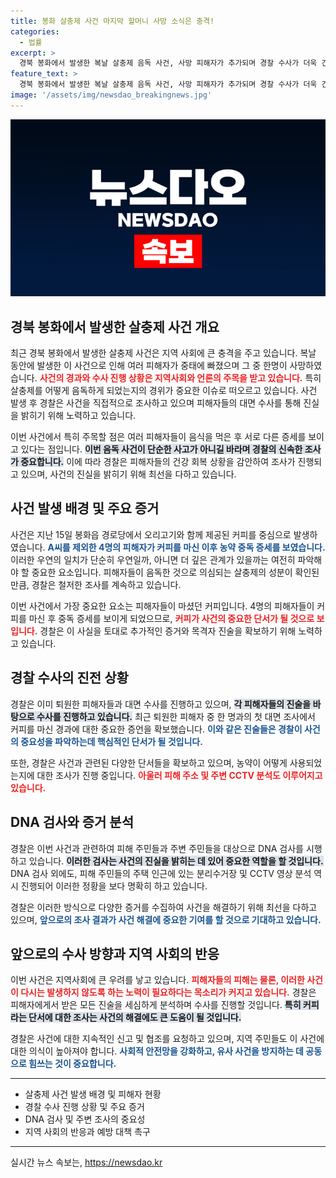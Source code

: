 ```yaml
---
title: 봉화 살충제 사건 마지막 할머니 사망 소식은 충격!
categories:
  - 법률
excerpt: >
  경북 봉화에서 발생한 복날 살충제 음독 사건, 사망 피해자가 추가되며 경찰 수사가 더욱 긴박해진다. 퇴원한 피해자들에 대한 대면 조사를 통해 핵심 단서 확보를 목표로 하고 있으며, 농약이 들어간 경위 추적에 나섰다. 사건의 진실은 과연 무엇일까?
feature_text: >
  경북 봉화에서 발생한 복날 살충제 음독 사건, 사망 피해자가 추가되며 경찰 수사가 더욱 긴박해진다. 퇴원한 피해자들에 대한 대면 조사를 통해 핵심 단서 확보를 목표로 하고 있으며, 농약이 들어간 경위 추적에 나섰다. 사건의 진실은 과연 무엇일까?
image: '/assets/img/newsdao_breakingnews.jpg'
---
```


<p><img src="/assets/img/newsdao_breakingnews.jpg" alt="koreaapp 속보" /></p>

<h2 data-ke-size="size26">경북 봉화에서 발생한 살충제 사건 개요</h2>

<p data-ke-size="size16">최근 경북 봉화에서 발생한 살충제 사건은 지역 사회에 큰 충격을 주고 있습니다. 복날 동안에 발생한 이 사건으로 인해 여러 피해자가 중태에 빠졌으며 그 중 한명이 사망하였습니다. <b><span style="color: #ee2323;">사건의 경과와 수사 진행 상황은 지역사회와 언론의 주목을 받고 있습니다.</span></b> 특히 살충제를 어떻게 음독하게 되었는지의 경위가 중요한 이슈로 떠오르고 있습니다. 사건 발생 후 경찰은 사건을 직접적으로 조사하고 있으며 피해자들의 대면 수사를 통해 진실을 밝히기 위해 노력하고 있습니다.</p>

<p data-ke-size="size16">이번 사건에서 특히 주목할 점은 여러 피해자들이 음식을 먹은 후 서로 다른 증세를 보이고 있다는 점입니다. <b><span style="background-color: #21538527;">이번 음독 사건이 단순한 사고가 아니길 바라며 경찰의 신속한 조사가 중요합니다.</span></b> 이에 따라 경찰은 피해자들의 건강 회복 상황을 감안하여 조사가 진행되고 있으며, 사건의 진실을 밝히기 위해 최선을 다하고 있습니다.</p>

<h2 data-ke-size="size26">사건 발생 배경 및 주요 증거</h2>

<p data-ke-size="size16">사건은 지난 15일 봉화읍 경로당에서 오리고기와 함께 제공된 커피를 중심으로 발생하였습니다. <b><span style="color: #1a5490;">A씨를 제외한 4명의 피해자가 커피를 마신 이후 농약 중독 증세를 보였습니다.</span></b> 이러한 우연의 일치가 단순히 우연일까, 아니면 더 깊은 관계가 있을까는 여전히 파악해야 할 중요한 요소입니다. 피해자들이 음독한 것으로 의심되는 살충제의 성분이 확인된 만큼, 경찰은 철저한 조사를 계속하고 있습니다.</p>

<p data-ke-size="size16">이번 사건에서 가장 중요한 요소는 피해자들이 마셨던 커피입니다. 4명의 피해자들이 커피를 마신 후 중독 증세를 보이게 되었으므로, <b><span style="color: #ee2323;">커피가 사건의 중요한 단서가 될 것으로 보입니다.</span></b> 경찰은 이 사실을 토대로 추가적인 증거와 목격자 진술을 확보하기 위해 노력하고 있습니다.</p>

<h2 data-ke-size="size26">경찰 수사의 진전 상황</h2>

<p data-ke-size="size16">경찰은 이미 퇴원한 피해자들과 대면 수사를 진행하고 있으며, <b><span style="background-color: #21538527;">각 피해자들의 진술을 바탕으로 수사를 진행하고 있습니다.</span></b> 최근 퇴원한 피해자 중 한 명과의 첫 대면 조사에서 커피를 마신 경과에 대한 중요한 증언을 확보했습니다. <b><span style="color: #1a5490;">이와 같은 진술들은 경찰이 사건의 중요성을 파악하는데 핵심적인 단서가 될 것입니다.</span></b></p>

<p data-ke-size="size16">또한, 경찰은 사건과 관련된 다양한 단서들을 확보하고 있으며, 농약이 어떻게 사용되었는지에 대한 조사가 진행 중입니다. <b><span style="color: #ee2323;">아울러 피해 주소 및 주변 CCTV 분석도 이루어지고 있습니다.</span></b></p>

<h2 data-ke-size="size26">DNA 검사와 증거 분석</h2>

<p data-ke-size="size16">경찰은 이번 사건과 관련하여 피해 주민들과 주변 주민들을 대상으로 DNA 검사를 시행하고 있습니다. <b><span style="background-color: #21538527;">이러한 검사는 사건의 진실을 밝히는 데 있어 중요한 역할을 할 것입니다.</span></b> DNA 검사 외에도, 피해 주민들의 주택 인근에 있는 분리수거장 및 CCTV 영상 분석 역시 진행되어 이러한 정황을 보다 명확히 하고 있습니다.</p>

<p data-ke-size="size16">경찰은 이러한 방식으로 다양한 증거를 수집하여 사건을 해결하기 위해 최선을 다하고 있으며, <b><span style="color: #1a5490;">앞으로의 조사 결과가 사건 해결에 중요한 기여를 할 것으로 기대하고 있습니다.</span></b></p>

<h2 data-ke-size="size26">앞으로의 수사 방향과 지역 사회의 반응</h2>

<p data-ke-size="size16">이번 사건은 지역사회에 큰 우려를 낳고 있습니다. <b><span style="color: #ee2323;">피해자들의 피해는 물론, 이러한 사건이 다시는 발생하지 않도록 하는 노력이 필요하다는 목소리가 커지고 있습니다.</span></b> 경찰은 피해자에게서 받은 모든 진술을 세심하게 분석하며 수사를 진행할 것입니다. <b><span style="background-color: #21538527;">특히 커피라는 단서에 대한 조사는 사건의 해결에도 큰 도움이 될 것입니다.</span></b></p>

<p data-ke-size="size16">경찰은 사건에 대한 지속적인 신고 및 협조를 요청하고 있으며, 지역 주민들도 이 사건에 대한 의식이 높아져야 합니다. <b><span style="color: #1a5490;">사회적 안전망을 강화하고, 유사 사건을 방지하는 데 공동으로 힘쓰는 것이 중요합니다.</span></b></p>

<hr />

<ul>
      <li>살충제 사건 발생 배경 및 피해자 현황</li>
      <li>경찰 수사 진행 상황 및 주요 증거</li>
      <li>DNA 검사 및 주변 조사의 중요성</li>
      <li>지역 사회의 반응과 예방 대책 촉구</li>
</ul>

<hr />
실시간 뉴스 속보는, <a href="https://newsdao.kr" rel="dofollow">https://newsdao.kr</a>



